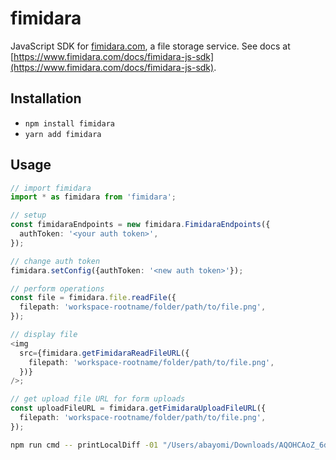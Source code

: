 # fimidara

JavaScript SDK for [fimidara.com](https://www.fimidara.com), a file storage service. See docs at [https://www.fimidara.com/docs/fimidara-js-sdk](https://www.fimidara.com/docs/fimidara-js-sdk).

## Installation

- `npm install fimidara`
- `yarn add fimidara`

## Usage

```typescript
// import fimidara
import * as fimidara from 'fimidara';

// setup
const fimidaraEndpoints = new fimidara.FimidaraEndpoints({
  authToken: '<your auth token>',
});

// change auth token
fimidara.setConfig({authToken: '<new auth token>'});

// perform operations
const file = fimidara.file.readFile({
  filepath: 'workspace-rootname/folder/path/to/file.png',
});

// display file
<img
  src={fimidara.getFimidaraReadFileURL({
    filepath: 'workspace-rootname/folder/path/to/file.png',
  })}
/>;

// get upload file URL for form uploads
const uploadFileURL = fimidara.getFimidaraUploadFileURL({
  filepath: 'workspace-rootname/folder/path/to/file.png',
});
```

```bash
npm run cmd -- printLocalDiff -01 "/Users/abayomi/Downloads/AQOHCAoZ_6d41ArThbqO6kPPHZ7G0JrF9kdXa88HWFPLlhTYyDjv5EqvlAGxZnx.mp4" -02 "/Users/abayomi/Downloads/video-01.mp4"
```
